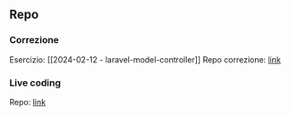 ## Repo
### Correzione
Esercizio: [[2024-02-12 - laravel-model-controller]]
Repo correzione: [link](https://github.com/Guybrush3791/laravel-model-controller-correzione)

### Live coding
Repo: [link](https://github.com/Guybrush3791/laravel-migration-seeder)